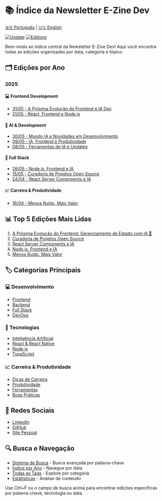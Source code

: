 # 📚 Índice da Newsletter E-Zine Dev

[🇧🇷 Português](#) | [🇺🇸 English](/newsletter/i18n/en-US/README.md)

[![Update](https://img.shields.io/badge/última_atualização-Maio_2025-blue.svg)](#)
[![Editions](https://img.shields.io/badge/edições-50+-green.svg)](#)

Bem-vindo ao índice central da Newsletter E-Zine Dev! Aqui você encontra todas as edições organizadas por data, categoria e tópico.

## 🗂️ Edições por Ano

### 2025

#### 💻 Frontend Development
- [31/05 - A Próxima Evolução do Frontend e IA Dev](2025/frontend/newsletter-linkedin-31-05-2025.md)
- [21/05 - React, Frontend e Node.js](2025/frontend/newsletter-linkedin-21-05-2025.md)

#### 🤖 AI & Development
- [30/05 - Mundo IA e Novidades em Desenvolvimento](2025/ai-dev/newsletter-linkedin-30-05-2025.md)
- [09/05 - IA, Frontend e Produtividade](2025/ai-dev/newsletter-linkedin-09-05-2025.md)
- [08/05 - Ferramentas de IA e Updates](2025/ai-dev/newsletter-linkedin-08-05-2025.md)

#### 🔄 Full Stack
- [26/05 - Node.js, Frontend e IA](2025/full-stack/newsletter-linkedin-26-05-2025.md)
- [15/05 - Curadoria de Projetos Open Source](2025/full-stack/newsletter-linkedin-15-05-2025.md)
- [24/04 - React Server Components e IA](2025/full-stack/newsletter-linkedin-24-04-2025.md)

#### 📈 Carreira & Produtividade
- [16/04 - Menos Ruído, Mais Valor](2025/carreira-prod/newsletter-linkedin-16-04-2025.md)

## 📊 Top 5 Edições Mais Lidas

1. [A Próxima Evolução do Frontend: Gerenciamento de Estado com IA 🤖](2025/frontend/newsletter-linkedin-31-05-2025.md)
2. [Curadoria de Projetos Open Source](2025/full-stack/newsletter-linkedin-15-05-2025.md)
3. [React Server Components e IA](2025/full-stack/newsletter-linkedin-24-04-2025.md)
4. [Node.js, Frontend e IA](2025/full-stack/newsletter-linkedin-26-05-2025.md)
5. [Menos Ruído, Mais Valor](2025/carreira-prod/newsletter-linkedin-16-04-2025.md)

## 🏷️ Categorias Principais

### 💻 Desenvolvimento
- [Frontend](tags/frontend.md)
- [Backend](tags/backend.md)
- [Full Stack](tags/fullstack.md)
- [DevOps](tags/devops.md)

### 🤖 Tecnologias
- [Inteligência Artificial](tags/ai.md)
- [React & React Native](tags/react.md)
- [Node.js](tags/nodejs.md)
- [TypeScript](tags/typescript.md)

### 📈 Carreira & Produtividade
- [Dicas de Carreira](tags/career.md)
- [Produtividade](tags/productivity.md)
- [Ferramentas](tags/tools.md)
- [Boas Práticas](tags/best-practices.md)

## 📱 Redes Sociais

- [LinkedIn](https://www.linkedin.com/in/ramos-souza/)
- [GitHub](https://github.com/ramosinfo)
- [Site Pessoal](https://ramosdainformatica.com.br)

## 🔍 Busca e Navegação

- [Sistema de Busca](SEARCH.md) - Busca avançada por palavra-chave
- [Índice por Ano](2025/index.md) - Navegue por data
- [Todas as Tags](tags/index.md) - Explore por categoria
- [Estatísticas](STATS.md) - Análise de conteúdo

Use Ctrl+F ou o campo de busca acima para encontrar edições específicas por palavra-chave, tecnologia ou data.
